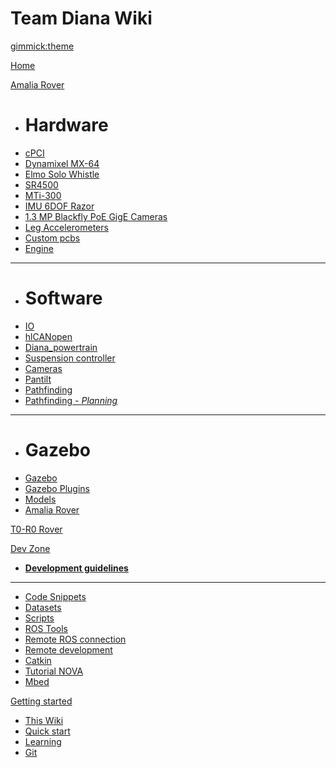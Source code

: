 # Team Diana Wiki

[gimmick:theme](spacelab)

[Home](index.md)

[Amalia Rover]()

  * # Hardware
  * [cPCI](pages/cpci.md)
  * [Dynamixel MX-64](pages/dynamixel_mx-64.md)
  * [Elmo Solo Whistle](pages/elmo_solo_whistle.md)
  * [SR4500](pages/sr4500.md)
  * [MTi-300](pages/mti-300.md)
  * [IMU 6DOF Razor](pages/6dof_razor.md)
  * [1.3 MP Blackfly PoE GigE Cameras](pages/blackfly_poe_gige.md)
  * [Leg Accelerometers](pages/mma7361lc.md)
  * [Custom pcbs](pages/amalia_pcbs.md)
  * [Engine](pages/wheel_engine.md)
  - - - -
  * # Software
  * [IO](pages/io.md)
  * [hlCANopen](pages/hlcanopen.md)
  * [Diana_powertrain](pages/diana_powertrain.md)
  * [Suspension controller](pages/suspension_controller.md)
  * [Cameras](pages/cameras.md)
  * [Pantilt](pages/pantilt.md)
  * [Pathfinding](pages/pathfinding.md)
  * [Pathfinding - *Planning*](pages/pathfinding-planning.md)
  - - - -
  * # Gazebo
  * [Gazebo](pages/gazebo.md)
  * [Gazebo Plugins](pages/gazebo_ros_pkgs.md#gazebo_plugins)
  * [Models](pages/gazebo_models.md)
  * [Amalia Rover](pages/gazebo_amalia_rover.md)


[T0-R0 Rover]()

[Dev Zone]()

  * [**Development guidelines**](pages/development_guidelines.md)
  - - - -
  * [Code Snippets](pages/code_snippets.md)
  * [Datasets](pages/datasets.md)
  * [Scripts](pages/scripts.md)
  * [ROS Tools](pages/ros_tools.md)
  * [Remote ROS connection](pages/remote.md)
  * [Remote development](pages/remote_development.md)
  * [Catkin](pages/catkin.md)
  * [Tutorial NOVA](pages/nova_tutorials.md)
  * [Mbed](pages/mbed.md)

[Getting started]()

  * [This Wiki](pages/this_wiki.md)
  * [Quick start](pages/getting_started.md)
  * [Learning](pages/learning.md)
  * [Git](pages/git_getting_started.md)
